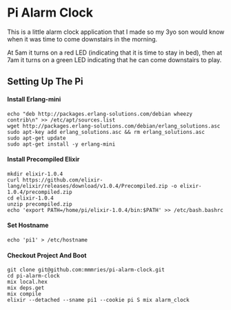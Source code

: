 Pi Alarm Clock
======

This is a little alarm clock application that I made so my 3yo son would know when it was time to come downstairs in the morning.

At 5am it turns on a red LED (indicating that it is time to stay in bed), then at 7am it turns on a green LED indicating that he can come downstairs to play.

## Setting Up The Pi

#### Install Erlang-mini

```
echo "deb http://packages.erlang-solutions.com/debian wheezy contrib\n" >> /etc/apt/sources.list
wget http://packages.erlang-solutions.com/debian/erlang_solutions.asc
sudo apt-key add erlang_solutions.asc && rm erlang_solutions.asc
sudo apt-get update
sudo apt-get install -y erlang-mini
```

#### Install Precompiled Elixir

```
mkdir elixir-1.0.4
curl https://github.com/elixir-lang/elixir/releases/download/v1.0.4/Precompiled.zip -o elixir-1.0.4/precompiled.zip
cd elixir-1.0.4
unzip precompiled.zip
echo 'export PATH=/home/pi/elixir-1.0.4/bin:$PATH' >> /etc/bash.bashrc
```

#### Set Hostname

```
echo 'pi1' > /etc/hostname
```

#### Checkout Project And Boot

```
git clone git@github.com:mmmries/pi-alarm-clock.git
cd pi-alarm-clock
mix local.hex
mix deps.get
mix compile
elixir --detached --sname pi1 --cookie pi S mix alarm_clock
```
